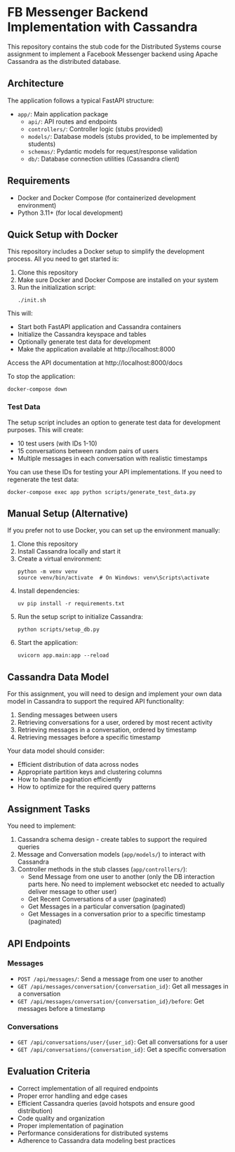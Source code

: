# FB Messenger Backend Implementation with Cassandra

This repository contains the stub code for the Distributed Systems course assignment to implement a Facebook Messenger backend using Apache Cassandra as the distributed database.

## Architecture

The application follows a typical FastAPI structure:

- `app/`: Main application package
  - `api/`: API routes and endpoints
  - `controllers/`: Controller logic (stubs provided)
  - `models/`: Database models (stubs provided, to be implemented by students)
  - `schemas/`: Pydantic models for request/response validation
  - `db/`: Database connection utilities (Cassandra client)

## Requirements

- Docker and Docker Compose (for containerized development environment)
- Python 3.11+ (for local development)

## Quick Setup with Docker

This repository includes a Docker setup to simplify the development process. All you need to get started is:

1. Clone this repository
2. Make sure Docker and Docker Compose are installed on your system
3. Run the initialization script:
   ```
   ./init.sh
   ```

This will:
- Start both FastAPI application and Cassandra containers
- Initialize the Cassandra keyspace and tables
- Optionally generate test data for development
- Make the application available at http://localhost:8000

Access the API documentation at http://localhost:8000/docs

To stop the application:
```
docker-compose down
```

### Test Data

The setup script includes an option to generate test data for development purposes. This will create:

- 10 test users (with IDs 1-10)
- 15 conversations between random pairs of users
- Multiple messages in each conversation with realistic timestamps

You can use these IDs for testing your API implementations. If you need to regenerate the test data:

```
docker-compose exec app python scripts/generate_test_data.py
```

## Manual Setup (Alternative)

If you prefer not to use Docker, you can set up the environment manually:

1. Clone this repository
2. Install Cassandra locally and start it
3. Create a virtual environment:
   ```
   python -m venv venv
   source venv/bin/activate  # On Windows: venv\Scripts\activate
   ```
4. Install dependencies:
   ```
   uv pip install -r requirements.txt
   ```
5. Run the setup script to initialize Cassandra:
   ```
   python scripts/setup_db.py
   ```
6. Start the application:
   ```
   uvicorn app.main:app --reload
   ```

## Cassandra Data Model

For this assignment, you will need to design and implement your own data model in Cassandra to support the required API functionality:

1. Sending messages between users
2. Retrieving conversations for a user, ordered by most recent activity
3. Retrieving messages in a conversation, ordered by timestamp
4. Retrieving messages before a specific timestamp

Your data model should consider:
- Efficient distribution of data across nodes
- Appropriate partition keys and clustering columns
- How to handle pagination efficiently
- How to optimize for the required query patterns

## Assignment Tasks

You need to implement:

1. Cassandra schema design - create tables to support the required queries
2. Message and Conversation models (`app/models/`) to interact with Cassandra
3. Controller methods in the stub classes (`app/controllers/`):
   - Send Message from one user to another (only the DB interaction parts here. No need to implement websocket etc needed to actually deliver message to other user)
   - Get Recent Conversations of a user (paginated)
   - Get Messages in a particular conversation (paginated)
   - Get Messages in a conversation prior to a specific timestamp (paginated)

## API Endpoints

### Messages

- `POST /api/messages/`: Send a message from one user to another
- `GET /api/messages/conversation/{conversation_id}`: Get all messages in a conversation
- `GET /api/messages/conversation/{conversation_id}/before`: Get messages before a timestamp

### Conversations

- `GET /api/conversations/user/{user_id}`: Get all conversations for a user
- `GET /api/conversations/{conversation_id}`: Get a specific conversation

## Evaluation Criteria

- Correct implementation of all required endpoints
- Proper error handling and edge cases
- Efficient Cassandra queries (avoid hotspots and ensure good distribution)
- Code quality and organization
- Proper implementation of pagination
- Performance considerations for distributed systems
- Adherence to Cassandra data modeling best practices 